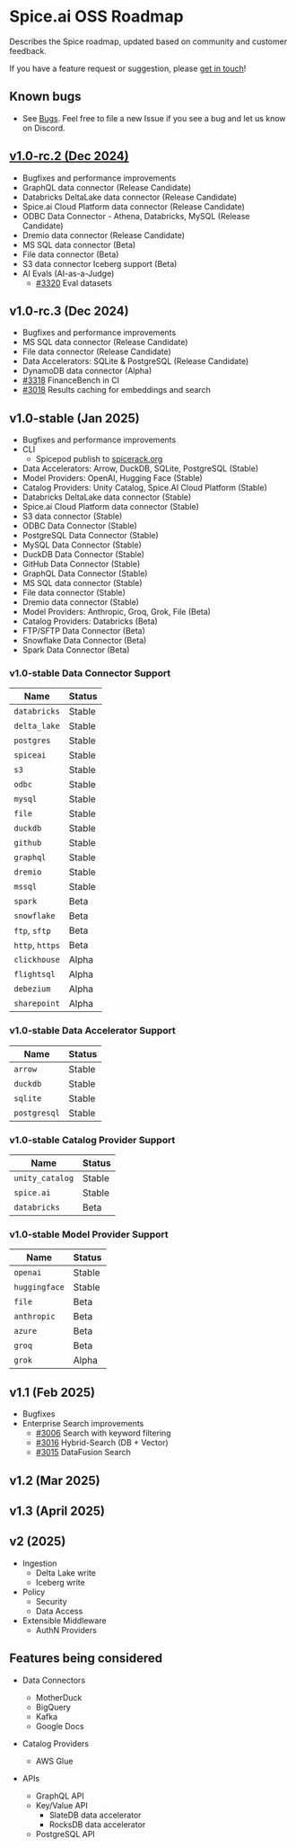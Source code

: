 # Spice.ai OSS Roadmap

Describes the Spice roadmap, updated based on community and customer feedback.

If you have a feature request or suggestion, please [get in touch](https://github.com/spiceai/spiceai#-connect-with-us)!

## Known bugs

- See [Bugs](https://github.com/spiceai/spiceai/labels/bug). Feel free to file a new Issue if you see a bug and let us know on Discord.

## [v1.0-rc.2 (Dec 2024)](https://github.com/spiceai/spiceai/milestone/48)

- Bugfixes and performance improvements
- GraphQL data connector (Release Candidate)
- Databricks DeltaLake data connector (Release Candidate)
- Spice.ai Cloud Platform data connector (Release Candidate)
- ODBC Data Connector - Athena, Databricks, MySQL (Release Candidate)
- Dremio data connector (Release Candidate)
- MS SQL data connector (Beta)
- File data connector (Beta)
- S3 data connector Iceberg support (Beta)
- AI Evals (AI-as-a-Judge)
  - [#3320](https://github.com/spiceai/spiceai/issues/3320) Eval datasets

## v1.0-rc.3 (Dec 2024)

- Bugfixes and performance improvements
- MS SQL data connector (Release Candidate)
- File data connector (Release Candidate)
- Data Accelerators: SQLite & PostgreSQL (Release Candidate)
- DynamoDB data connector (Alpha)
- [#3318](https://github.com/spiceai/spiceai/issues/3318) FinanceBench in CI
- [#3018](https://github.com/spiceai/spiceai/issues/3018) Results caching for embeddings and search

## v1.0-stable (Jan 2025)

- Bugfixes and performance improvements
- CLI
  - Spicepod publish to [spicerack.org](https://spicerack.org)
- Data Accelerators: Arrow, DuckDB, SQLite, PostgreSQL (Stable)
- Model Providers: OpenAI, Hugging Face (Stable)
- Catalog Providers: Unity Catalog, Spice.AI Cloud Platform (Stable)
- Databricks DeltaLake data connector (Stable)
- Spice.ai Cloud Platform data connector (Stable)
- S3 data connector (Stable)
- ODBC Data Connector (Stable)
- PostgreSQL Data Connector (Stable)
- MySQL Data Connector (Stable)
- DuckDB Data Connector (Stable)
- GitHub Data Connector (Stable)
- GraphQL Data Connector (Stable)
- MS SQL data connector (Stable)
- File data connector (Stable)
- Dremio data connector (Stable)
- Model Providers: Anthropic, Groq, Grok, File (Beta)
- Catalog Providers: Databricks (Beta)
- FTP/SFTP Data Connector (Beta)
- Snowflake Data Connector (Beta)
- Spark Data Connector (Beta)

### v1.0-stable Data Connector Support

| Name            | Status |
| --------------- | ------ |
| `databricks`    | Stable |
| `delta_lake`    | Stable |
| `postgres`      | Stable |
| `spiceai`       | Stable |
| `s3`            | Stable |
| `odbc`          | Stable |
| `mysql`         | Stable |
| `file`          | Stable |
| `duckdb`        | Stable |
| `github`        | Stable |
| `graphql`       | Stable |
| `dremio`        | Stable |
| `mssql`         | Stable |
| `spark`         | Beta   |
| `snowflake`     | Beta   |
| `ftp`, `sftp`   | Beta   |
| `http`, `https` | Beta   |
| `clickhouse`    | Alpha  |
| `flightsql`     | Alpha  |
| `debezium`      | Alpha  |
| `sharepoint`    | Alpha  |

### v1.0-stable Data Accelerator Support

| Name         | Status |
| ------------ | ------ |
| `arrow`      | Stable |
| `duckdb`     | Stable |
| `sqlite`     | Stable |
| `postgresql` | Stable |

### v1.0-stable Catalog Provider Support

| Name            | Status |
| --------------- | ------ |
| `unity_catalog` | Stable |
| `spice.ai`      | Stable |
| `databricks`    | Beta   |

### v1.0-stable Model Provider Support

| Name          | Status |
| ------------- | ------ |
| `openai`      | Stable |
| `huggingface` | Stable |
| `file`        | Beta   |
| `anthropic`   | Beta   |
| `azure`       | Beta   |
| `groq`        | Beta   |
| `grok`        | Alpha  |

## v1.1 (Feb 2025)

- Bugfixes
- Enterprise Search improvements
  - [#3006](https://github.com/spiceai/spiceai/issues/3006) Search with keyword filtering
  - [#3016](https://github.com/spiceai/spiceai/issues/3016) Hybrid-Search (DB + Vector)
  - [#3015](https://github.com/spiceai/spiceai/issues/3015) DataFusion Search

## v1.2 (Mar 2025)

## v1.3 (April 2025)

## v2 (2025)

- Ingestion
  - Delta Lake write
  - Iceberg write
- Policy
  - Security
  - Data Access
- Extensible Middleware
  - AuthN Providers

## Features being considered

- Data Connectors
  - MotherDuck
  - BigQuery
  - Kafka
  - Google Docs
- Catalog Providers

  - AWS Glue

- APIs
  - GraphQL API
  - Key/Value API
    - SlateDB data accelerator
    - RocksDB data accelerator
  - PostgreSQL API
